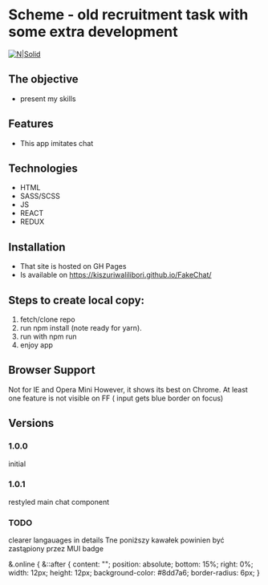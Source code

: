 # Scheme - old recruitment task with some extra development

[![N|Solid](https://cldup.com/dTxpPi9lDf.thumb.png)](https://nodesource.com/products/nsolid)

## The objective

-   present my skills

## Features

-   This app imitates chat

## Technologies

-   HTML
-   SASS/SCSS
-   JS
-   REACT
-   REDUX

## Installation

-   That site is hosted on GH Pages
-   Is available on https://kiszuriwalilibori.github.io/FakeChat/

## Steps to create local copy:

1. fetch/clone repo
2. run npm install (note ready for yarn).
3. run with npm run
4. enjoy app

## Browser Support

Not for IE and Opera Mini
However, it shows its best on Chrome. At least one feature is not visible on FF ( input gets blue border on focus)

## Versions

### 1.0.0

initial

### 1.0.1

restyled main chat component

### TODO

clearer langauages in details
Tne poniższy kawałek powinien być zastąpiony przez MUI badge

&.online {
&::after {
content: "";
position: absolute;
bottom: 15%;
right: 0%;
width: 12px;
height: 12px;
background-color: #8dd7a6;
border-radius: 6px;
}
